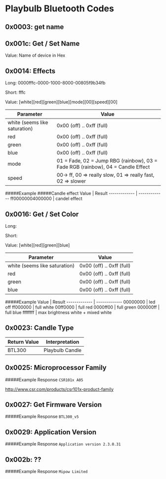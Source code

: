 Playbulb Bluetooth Codes
====================

0x0003: get name
---------------------
0x001c: Get / Set Name
---------------------
Value: Name of device in Hex

0x0014: Effects
---------------------
Long: 0000fffc-0000-1000-8000-00805f9b34fb

Short: fffc

Value: [white][red][green][blue][mode][00][speed][00]

Parameter  | Value
------------- | -------------
white (seems like saturation) | 0x00 (off) .. 0xff (full)
red | 0x00 (off) .. 0xff (full)
green | 0x00 (off) .. 0xff (full)
blue | 0x00 (off) .. 0xff (full)
mode  | 01 = Fade, 02 = Jump RBG (rainbow), 03 = Fade RGB (rainbow), 04 = Candle Effect
speed | 00-> ff, 00 => really slow, 01 => really fast, 02 => slower

#####Example
#####Candle effect
Value  | Result
------------- | -------------
ff00000004000000 | candel effect


0x0016: Get / Set Color
---------------------
Long:

Short:

Value: [white][red][green][blue]

Parameter  | Value
------------- | -------------
white (seems like saturation) | 0x00 (off) .. 0xff (full)
red | 0x00 (off) .. 0xff (full)
green | 0x00 (off) .. 0xff (full)
blue | 0x00 (off) .. 0xff (full)

#####Example
Value  | Result
------------- | -------------
00000000 | led off
ff000000 | full white
00ff0000 | full red
0000ff00 | full green
000000ff | full blue
ffffffff | max brightness white + mixed white

0x0023: Candle Type
---------------------
Return Value  | Interpretation
------------- | -------------
BTL300  | Playbulb Candle

0x0025: Microprocessor Family
---------------------
#####Example Response
`CSR101x A05`


http://www.csr.com/products/csr101x-product-family


0x0027: Get Firmware Version
---------------------
#####Example Response
`BTL300_v5`


0x0029: Application Version
---------------------
#####Example Response
`Application version 2.3.0.31`


0x002b: ??
---------------------
#####Example Response
`Mipow Limited`

